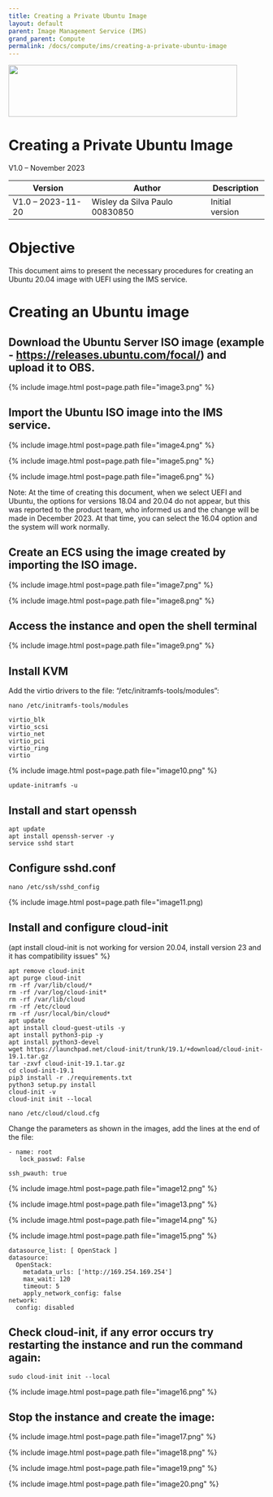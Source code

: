 ```yaml
---
title: Creating a Private Ubuntu Image
layout: default
parent: Image Management Service (IMS)
grand_parent: Compute
permalink: /docs/compute/ims/creating-a-private-ubuntu-image
---
```

<img width="450px" height="102px" src="https://console-static.huaweicloud.com/static/authui/20210202115135/public/custom/images/logo-en.svg">

# Creating a Private Ubuntu Image

V1.0 – November 2023

| **Version**       | **Author**                     | **Description** |
| ----------------- | ------------------------------ | --------------- |
| V1.0 – 2023-11-20 | Wisley da Silva Paulo 00830850 | Initial version |

# Objective

This document aims to present the necessary procedures for
creating an Ubuntu 20.04 image with UEFI using the IMS service.

# Creating an Ubuntu image

## Download the Ubuntu Server ISO image (example - <https://releases.ubuntu.com/focal/>) and upload it to OBS.

{% include image.html post=page.path file="image3.png" %}

## Import the Ubuntu ISO image into the IMS service.

{% include image.html post=page.path file="image4.png" %}

{% include image.html post=page.path file="image5.png" %}

{% include image.html post=page.path file="image6.png" %}

Note: At the time of creating this document, when we select UEFI and Ubuntu, the options for versions 18.04 and 20.04 do not appear, but this was reported to the product team, who informed us and the change will be made in December 2023. At that time, you can select the 16.04 option and the system will work normally.

## Create an ECS using the image created by importing the ISO image.

{% include image.html post=page.path file="image7.png" %}

{% include image.html post=page.path file="image8.png" %}

## Access the instance and open the shell terminal

{% include image.html post=page.path file="image9.png" %}

## Install KVM

Add the virtio drivers to the file: “/etc/initramfs-tools/modules”:

```shell
nano /etc/initramfs-tools/modules

virtio_blk
virtio_scsi
virtio_net
virtio_pci
virtio_ring
virtio
```

{% include image.html post=page.path file="image10.png" %}

```shell
update-initramfs -u
```

## Install and start openssh

```shell
apt update
apt install openssh-server -y
service sshd start
```

## Configure sshd.conf

```shell
nano /etc/ssh/sshd_config
```

{% include image.html post=page.path file="image11.png)

## Install and configure cloud-init

(apt install cloud-init is not working for version 20.04, install
version 23 and it has compatibility issues" %}

```shell
apt remove cloud-init
apt purge cloud-init
rm -rf /var/lib/cloud/*
rm -rf /var/log/cloud-init*
rm -rf /var/lib/cloud
rm -rf /etc/cloud
rm -rf /usr/local/bin/cloud*
apt update
apt install cloud-guest-utils -y
apt install python3-pip -y
apt install python3-devel
wget https://launchpad.net/cloud-init/trunk/19.1/+download/cloud-init-19.1.tar.gz
tar -zxvf cloud-init-19.1.tar.gz
cd cloud-init-19.1
pip3 install -r ./requirements.txt
python3 setup.py install
cloud-init -v
cloud-init init --local

nano /etc/cloud/cloud.cfg
```

Change the parameters as shown in the images, add the lines at the end of the
file:

```shell
- name: root
   lock_passwd: False

ssh_pwauth: true
```

{% include image.html post=page.path file="image12.png" %}

{% include image.html post=page.path file="image13.png" %}

{% include image.html post=page.path file="image14.png" %}

{% include image.html post=page.path file="image15.png" %}

```shell
datasource_list: [ OpenStack ]
datasource:
  OpenStack:
    metadata_urls: ['http://169.254.169.254']
    max_wait: 120
    timeout: 5
    apply_network_config: false
network:
  config: disabled
```

## Check cloud-init, if any error occurs try restarting the instance and run the command again:

```shell
sudo cloud-init init --local
```

{% include image.html post=page.path file="image16.png" %}

## Stop the instance and create the image:

{% include image.html post=page.path file="image17.png" %}

{% include image.html post=page.path file="image18.png" %}

{% include image.html post=page.path file="image19.png" %}

{% include image.html post=page.path file="image20.png" %}
